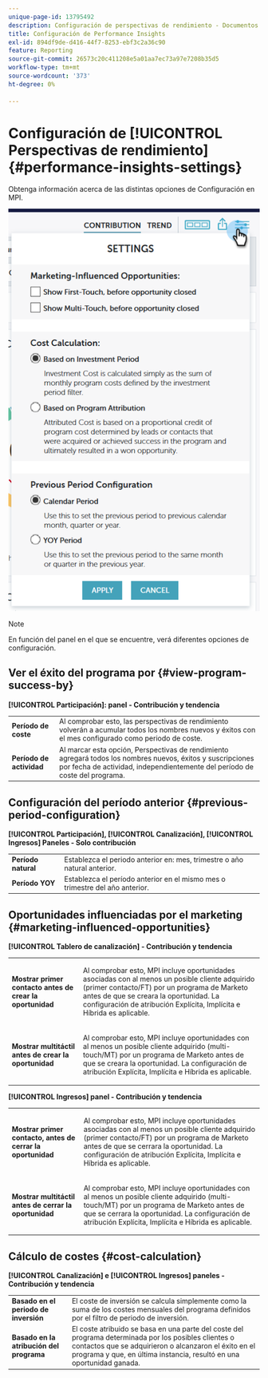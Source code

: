 ```yaml
---
unique-page-id: 13795492
description: Configuración de perspectivas de rendimiento - Documentos de Marketo - Documentación del producto
title: Configuración de Performance Insights
exl-id: 894df9de-d416-44f7-8253-ebf3c2a36c90
feature: Reporting
source-git-commit: 26573c20c411208e5a01aa7ec73a97e7208b35d5
workflow-type: tm+mt
source-wordcount: '373'
ht-degree: 0%

---
```


# Configuración de [!UICONTROL Perspectivas de rendimiento] {#performance-insights-settings}

Obtenga información acerca de las distintas opciones de Configuración en MPI.

![](assets/1-3.png)

>[!NOTE]
>
>En función del panel en el que se encuentre, verá diferentes opciones de configuración.

## Ver el éxito del programa por {#view-program-success-by}

**[!UICONTROL Participación]: panel - Contribución y tendencia**

<table>
 <tbody>
  <tr>
   <td><strong>Período de coste</strong></td>
   <td>Al comprobar esto, las perspectivas de rendimiento volverán a acumular todos los nombres nuevos y éxitos con el mes configurado como periodo de coste.</td>
  </tr>
  <tr>
   <td><strong>Período de actividad</strong></td>
   <td>Al marcar esta opción, Perspectivas de rendimiento agregará todos los nombres nuevos, éxitos y suscripciones por fecha de actividad, independientemente del período de coste del programa.</td>
  </tr>
 </tbody>
</table>

## Configuración del período anterior {#previous-period-configuration}

**[!UICONTROL Participación], [!UICONTROL Canalización], [!UICONTROL Ingresos] Paneles - Solo contribución**

<table>
 <tbody>
  <tr>
   <td><strong>Período natural</strong></td>
   <td>Establezca el periodo anterior en: mes, trimestre o año natural anterior.</td>
  </tr>
  <tr>
   <td><strong>Período YOY</strong></td>
   <td>Establezca el período anterior en el mismo mes o trimestre del año anterior.</td>
  </tr>
 </tbody>
</table>

## Oportunidades influenciadas por el marketing {#marketing-influenced-opportunities}

**[!UICONTROL Tablero de canalización] - Contribución y tendencia**

<table>
 <tbody>
  <tr>
   <td><strong>Mostrar primer contacto antes de crear la oportunidad</strong></td>
   <td><p>Al comprobar esto, MPI incluye oportunidades asociadas con al menos un posible cliente adquirido (primer contacto/FT) por un programa de Marketo antes de que se creara la oportunidad. La configuración de atribución Explícita, Implícita e Híbrida es aplicable.</p></td>
  </tr>
  <tr>
   <td><strong>Mostrar multitáctil antes de crear la oportunidad</strong></td>
   <td><p>Al comprobar esto, MPI incluye oportunidades con al menos un posible cliente adquirido (multi-touch/MT) por un programa de Marketo antes de que se creara la oportunidad. La configuración de atribución Explícita, Implícita e Híbrida es aplicable.</p></td>
  </tr>
 </tbody>
</table>

**[!UICONTROL Ingresos] panel - Contribución y tendencia**

<table>
 <tbody>
  <tr>
   <td><strong>Mostrar primer contacto, antes de cerrar la oportunidad</strong></td>
   <td><p>Al comprobar esto, MPI incluye oportunidades asociadas con al menos un posible cliente adquirido (primer contacto/FT) por un programa de Marketo antes de que se cerrara la oportunidad. La configuración de atribución Explícita, Implícita e Híbrida es aplicable.</p></td>
  </tr>
  <tr>
   <td><strong>Mostrar multitáctil antes de cerrar la oportunidad</strong></td>
   <td><p>Al comprobar esto, MPI incluye oportunidades con al menos un posible cliente adquirido (multi-touch/MT) por un programa de Marketo antes de que se cerrara la oportunidad. La configuración de atribución Explícita, Implícita e Híbrida es aplicable.</p></td>
  </tr>
 </tbody>
</table>

## Cálculo de costes {#cost-calculation}

**[!UICONTROL Canalización] e [!UICONTROL Ingresos] paneles - Contribución y tendencia**

<table>
 <tbody>
  <tr>
   <td><strong>Basado en el periodo de inversión</strong></td>
   <td>El coste de inversión se calcula simplemente como la suma de los costes mensuales del programa definidos por el filtro de periodo de inversión.</td>
  </tr>
  <tr>
   <td><strong>Basado en la atribución del programa</strong></td>
   <td>El coste atribuido se basa en una parte del coste del programa determinada por los posibles clientes o contactos que se adquirieron o alcanzaron el éxito en el programa y que, en última instancia, resultó en una oportunidad ganada.</td>
  </tr>
 </tbody>
</table>
